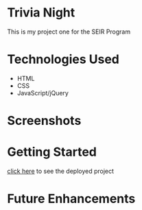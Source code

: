 # Trivia Night

This is my project one for the SEIR Program

# Technologies Used

- HTML
- CSS
- JavaScript/jQuery

# Screenshots

# Getting Started

[click here](#) to see the deployed project

# Future Enhancements